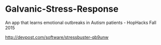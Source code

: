 # Galvanic-Stress-Response

An app that learns emotional outbreaks in Autism patients - HopHacks Fall 2015

http://devpost.com/software/stressbuster-qb9unw

